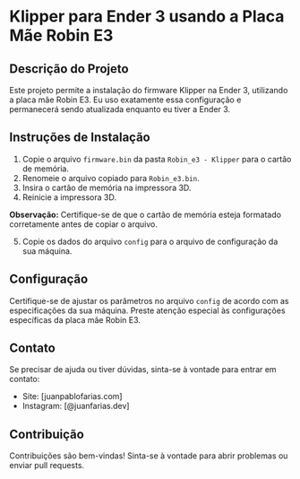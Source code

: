 # Klipper para Ender 3 usando a Placa Mãe Robin E3

## Descrição do Projeto
Este projeto permite a instalação do firmware Klipper na Ender 3, utilizando a placa mãe Robin E3.
Eu uso exatamente essa configuração e permanecerá sendo atualizada enquanto eu tiver a Ender 3.

## Instruções de Instalação

1. Copie o arquivo `firmware.bin` da pasta `Robin_e3 - Klipper` para o cartão de memória.
2. Renomeie o arquivo copiado para `Robin_e3.bin`.
3. Insira o cartão de memória na impressora 3D.
4. Reinicie a impressora 3D.

**Observação:** Certifique-se de que o cartão de memória esteja formatado corretamente antes de copiar o arquivo.

5. Copie os dados do arquivo `config` para o arquivo de configuração da sua máquina.

## Configuração

Certifique-se de ajustar os parâmetros no arquivo `config` de acordo com as especificações da sua máquina. Preste atenção especial às configurações específicas da placa mãe Robin E3.

## Contato

Se precisar de ajuda ou tiver dúvidas, sinta-se à vontade para entrar em contato:

- Site: [juanpablofarias.com]
- Instagram: [@juanfarias.dev]

## Contribuição

Contribuições são bem-vindas! Sinta-se à vontade para abrir problemas ou enviar pull requests.

